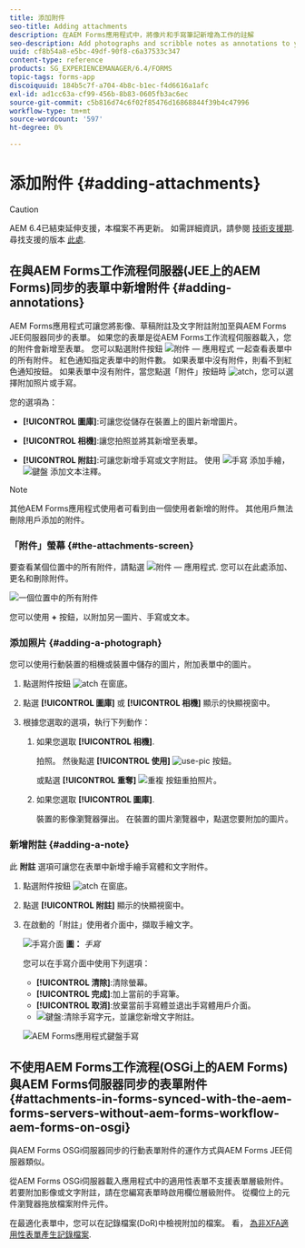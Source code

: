 ```yaml
---
title: 添加附件
seo-title: Adding attachments
description: 在AEM Forms應用程式中，將像片和手寫筆記新增為工作的註解
seo-description: Add photographs and scribble notes as annotations to your task in the AEM Forms app
uuid: cf8b54a8-e5bc-49df-90f8-c6a37533c347
content-type: reference
products: SG_EXPERIENCEMANAGER/6.4/FORMS
topic-tags: forms-app
discoiquuid: 184b5c7f-a704-4b8c-b1ec-f4d6616a1afc
exl-id: ad1cc63a-cf99-456b-8b83-0605fb3ac6ec
source-git-commit: c5b816d74c6f02f85476d16868844f39b4c47996
workflow-type: tm+mt
source-wordcount: '597'
ht-degree: 0%

---
```


# 添加附件 {#adding-attachments}

>[!CAUTION]
>
>AEM 6.4已結束延伸支援，本檔案不再更新。 如需詳細資訊，請參閱 [技術支援期](https://helpx.adobe.com//tw/support/programs/eol-matrix.html). 尋找支援的版本 [此處](https://experienceleague.adobe.com/docs/).

## 在與AEM Forms工作流程伺服器(JEE上的AEM Forms)同步的表單中新增附件 {#adding-annotations}

AEM Forms應用程式可讓您將影像、草稿附註及文字附註附加至與AEM Forms JEE伺服器同步的表單。 如果您的表單是從AEM Forms工作流程伺服器載入，您的附件會新增至表單。 您可以點選附件按鈕 ![附件 — 應用程式](assets/attachments-app.png) 一起查看表單中的所有附件。 紅色通知指定表單中的附件數。 如果表單中沒有附件，則看不到紅色通知按鈕。 如果表單中沒有附件，當您點選「附件」按鈕時 ![atch](assets/attch.png)，您可以選擇附加照片或手寫。

您的選項為：

* **[!UICONTROL 圖庫]**:可讓您從儲存在裝置上的圖片新增圖片。

* **[!UICONTROL 相機]**:讓您拍照並將其新增至表單。

* **[!UICONTROL 附註]**:可讓您新增手寫或文字附註。 使用 ![手寫](assets/scribble.png) 添加手繪， ![鍵盤](assets/keyboard.png) 添加文本注釋。

>[!NOTE]
>
>其他AEM Forms應用程式使用者可看到由一個使用者新增的附件。 其他用戶無法刪除用戶添加的附件。

### 「附件」螢幕 {#the-attachments-screen}

要查看某個位置中的所有附件，請點選 ![附件 — 應用程式](assets/attachments-app.png). 您可以在此處添加、更名和刪除附件。

![一個位置中的所有附件](assets/attachments-screen.png)

您可以使用 **+** 按鈕，以附加另一圖片、手寫或文本。

### 添加照片 {#adding-a-photograph}

您可以使用行動裝置的相機或裝置中儲存的圖片，附加表單中的圖片。

1. 點選附件按鈕 ![atch](assets/attch.png) 在窗底。
1. 點選 **[!UICONTROL 圖庫]** 或 **[!UICONTROL 相機]** 顯示的快顯視窗中。
1. 根據您選取的選項，執行下列動作：

   1. 如果您選取 **[!UICONTROL 相機]**.

      拍照。 然後點選 **[!UICONTROL 使用]** ![use-pic](assets/use-pic.png) 按鈕。

      或點選 **[!UICONTROL 重奪]** ![重複](assets/retake.png) 按鈕重拍照片。

   1. 如果您選取 **[!UICONTROL 圖庫]**.

      裝置的影像瀏覽器彈出。 在裝置的圖片瀏覽器中，點選您要附加的圖片。

### 新增附註 {#adding-a-note}

此 **附註** 選項可讓您在表單中新增手繪手寫體和文字附件。

1. 點選附件按鈕 ![atch](assets/attch.png) 在窗底。
1. 點選 **[!UICONTROL 附註]** 顯示的快顯視窗中。
1. 在啟動的「附註」使用者介面中，擷取手繪文字。

   ![手寫介面](assets/scribble-ui.png)
   **圖：** *手寫*

   您可以在手寫介面中使用下列選項：

   * **[!UICONTROL 清除]**:清除螢幕。
   * **[!UICONTROL 完成]**:加上當前的手寫筆。
   * **[!UICONTROL 取消]**:放棄當前手寫體並退出手寫體用戶介面。
   * ![鍵盤](assets/keyboard.png):清除手寫字元，並讓您新增文字附註。

   ![AEM Forms應用程式鍵盤手寫](assets/keyboard-inapp.png)

## 不使用AEM Forms工作流程(OSGi上的AEM Forms)與AEM Forms伺服器同步的表單附件 {#attachments-in-forms-synced-with-the-aem-forms-servers-without-aem-forms-workflow-aem-forms-on-osgi}

與AEM Forms OSGi伺服器同步的行動表單附件的運作方式與AEM Forms JEE伺服器類似。

從AEM Forms OSGi伺服器載入應用程式中的適用性表單不支援表單層級附件。 若要附加影像或文字附註，請在您編寫表單時啟用欄位層級附件。 從欄位上的元件瀏覽器拖放檔案附件元件。

在最適化表單中，您可以在記錄檔案(DoR)中檢視附加的檔案。 看， [為非XFA適用性表單產生記錄檔案](/help/forms/using/generate-document-of-record-for-non-xfa-based-adaptive-forms.md).
